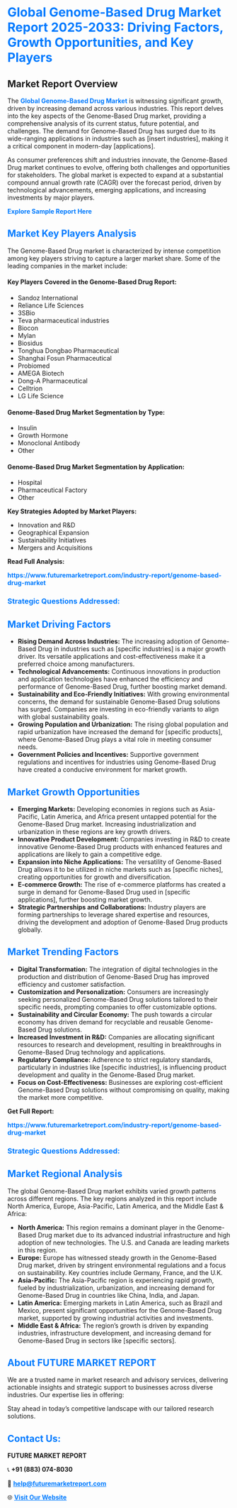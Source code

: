 <h1 style="color: #007BFF;">Global Genome-Based Drug Market Report 2025-2033: Driving Factors, Growth Opportunities, and Key Players</h1>

<section id="overview">
<h2>Market Report Overview</h2>
<p>The <a href="https://www.futuremarketreport.com/industry-report/genome-based-drug-market" style="color: #007BFF; text-decoration: none;"><strong>Global Genome-Based Drug Market</strong></a> is witnessing significant growth, driven by increasing demand across various industries. This report delves into the key aspects of the Genome-Based Drug market, providing a comprehensive analysis of its current status, future potential, and challenges. The demand for Genome-Based Drug has surged due to its wide-ranging applications in industries such as [insert industries], making it a critical component in modern-day [applications].</p>
<p>As consumer preferences shift and industries innovate, the Genome-Based Drug market continues to evolve, offering both challenges and opportunities for stakeholders. The global market is expected to expand at a substantial compound annual growth rate (CAGR) over the forecast period, driven by technological advancements, emerging applications, and increasing investments by major players.</p>
</section>

<section id="overview">
<p><a href="https://www.futuremarketreport.com/request-sample/reportId=78969" style="color: #007BFF; text-decoration: none;"><strong>Explore Sample Report Here</strong></a></p>
</section>

<section id="key-players">
<h2 style="color: #007BFF;">Market Key Players Analysis</h2>
<p>The Genome-Based Drug market is characterized by intense competition among key players striving to capture a larger market share. Some of the leading companies in the market include:</p>
<h4>Key Players Covered in the Genome-Based Drug Report:</h4>
<ul><li>Sandoz International</li><li>Reliance Life Sciences</li><li>3SBio</li><li>Teva pharmaceutical industries</li><li>Biocon</li><li>Mylan</li><li>Biosidus</li><li>Tonghua Dongbao Pharmaceutical</li><li>Shanghai Fosun Pharmaceutical</li><li>Probiomed</li><li>AMEGA Biotech</li><li>Dong-A Pharmaceutical</li><li>Celltrion</li><li>LG Life Science</li></ul>
<h4>Genome-Based Drug Market Segmentation by Type:</h4>
<ul><li>Insulin</li><li>Growth Hormone</li><li>Monoclonal Antibody</li><li>Other</li></ul>

<h4>Genome-Based Drug Market Segmentation by Application:</h4>
<ul><li>Hospital</li><li>Pharmaceutical Factory</li><li>Other</li></ul>
<p><strong>Key Strategies Adopted by Market Players:</strong></p>
<ul>
<li>Innovation and R&D</li>
<li>Geographical Expansion</li>
<li>Sustainability Initiatives</li>
<li>Mergers and Acquisitions</li>
</ul>
</section>

<section>
<p><strong>Read Full Analysis: </strong></p><a href="https://www.futuremarketreport.com/industry-report/genome-based-drug-market" style="color: #007BFF; text-decoration: none;"><strong>https://www.futuremarketreport.com/industry-report/genome-based-drug-market</strong></a>
<h3 style="color: #007BFF;">Strategic Questions Addressed:</h3>
</section>

<section id="driving-factors">
<h2 style="color: #007BFF;">Market Driving Factors</h2>
<ul>
<li><strong>Rising Demand Across Industries:</strong> The increasing adoption of Genome-Based Drug in industries such as [specific industries] is a major growth driver. Its versatile applications and cost-effectiveness make it a preferred choice among manufacturers.</li>
<li><strong>Technological Advancements:</strong> Continuous innovations in production and application technologies have enhanced the efficiency and performance of Genome-Based Drug, further boosting market demand.</li>
<li><strong>Sustainability and Eco-Friendly Initiatives:</strong> With growing environmental concerns, the demand for sustainable Genome-Based Drug solutions has surged. Companies are investing in eco-friendly variants to align with global sustainability goals.</li>
<li><strong>Growing Population and Urbanization:</strong> The rising global population and rapid urbanization have increased the demand for [specific products], where Genome-Based Drug plays a vital role in meeting consumer needs.</li>
<li><strong>Government Policies and Incentives:</strong> Supportive government regulations and incentives for industries using Genome-Based Drug have created a conducive environment for market growth.</li>
</ul>
</section>

<section id="growth-opportunities">
<h2 style="color: #007BFF;">Market Growth Opportunities</h2>
<ul>
<li><strong>Emerging Markets:</strong> Developing economies in regions such as Asia-Pacific, Latin America, and Africa present untapped potential for the Genome-Based Drug market. Increasing industrialization and urbanization in these regions are key growth drivers.</li>
<li><strong>Innovative Product Development:</strong> Companies investing in R&D to create innovative Genome-Based Drug products with enhanced features and applications are likely to gain a competitive edge.</li>
<li><strong>Expansion into Niche Applications:</strong> The versatility of Genome-Based Drug allows it to be utilized in niche markets such as [specific niches], creating opportunities for growth and diversification.</li>
<li><strong>E-commerce Growth:</strong> The rise of e-commerce platforms has created a surge in demand for Genome-Based Drug used in [specific applications], further boosting market growth.</li>
<li><strong>Strategic Partnerships and Collaborations:</strong> Industry players are forming partnerships to leverage shared expertise and resources, driving the development and adoption of Genome-Based Drug products globally.</li>
</ul>
</section>

<section id="trending-factors">
<h2 style="color: #007BFF;">Market Trending Factors</h2>
<ul>
<li><strong>Digital Transformation:</strong> The integration of digital technologies in the production and distribution of Genome-Based Drug has improved efficiency and customer satisfaction.</li>
<li><strong>Customization and Personalization:</strong> Consumers are increasingly seeking personalized Genome-Based Drug solutions tailored to their specific needs, prompting companies to offer customizable options.</li>
<li><strong>Sustainability and Circular Economy:</strong> The push towards a circular economy has driven demand for recyclable and reusable Genome-Based Drug solutions.</li>
<li><strong>Increased Investment in R&D:</strong> Companies are allocating significant resources to research and development, resulting in breakthroughs in Genome-Based Drug technology and applications.</li>
<li><strong>Regulatory Compliance:</strong> Adherence to strict regulatory standards, particularly in industries like [specific industries], is influencing product development and quality in the Genome-Based Drug market.</li>
<li><strong>Focus on Cost-Effectiveness:</strong> Businesses are exploring cost-efficient Genome-Based Drug solutions without compromising on quality, making the market more competitive.</li>
</ul>
</section>

<section>
<p><strong>Get Full Report: </strong></p><a href="https://www.futuremarketreport.com/industry-report/genome-based-drug-market" style="color: #007BFF; text-decoration: none;"><strong>https://www.futuremarketreport.com/industry-report/genome-based-drug-market</strong></a>
<h3 style="color: #007BFF;">Strategic Questions Addressed:</h3>
</section>


<section id="regional-analysis">
<h2 style="color: #007BFF;">Market Regional Analysis</h2>
<p>The global Genome-Based Drug market exhibits varied growth patterns across different regions. The key regions analyzed in this report include North America, Europe, Asia-Pacific, Latin America, and the Middle East & Africa:</p>
<ul>
<li><strong>North America:</strong> This region remains a dominant player in the Genome-Based Drug market due to its advanced industrial infrastructure and high adoption of new technologies. The U.S. and Canada are leading markets in this region.</li>
<li><strong>Europe:</strong> Europe has witnessed steady growth in the Genome-Based Drug market, driven by stringent environmental regulations and a focus on sustainability. Key countries include Germany, France, and the U.K.</li>
<li><strong>Asia-Pacific:</strong> The Asia-Pacific region is experiencing rapid growth, fueled by industrialization, urbanization, and increasing demand for Genome-Based Drug in countries like China, India, and Japan.</li>
<li><strong>Latin America:</strong> Emerging markets in Latin America, such as Brazil and Mexico, present significant opportunities for the Genome-Based Drug market, supported by growing industrial activities and investments.</li>
<li><strong>Middle East & Africa:</strong> The region’s growth is driven by expanding industries, infrastructure development, and increasing demand for Genome-Based Drug in sectors like [specific sectors].</li>
</ul>
</section>

<footer>
<h2 style="color: #007BFF;">About FUTURE MARKET REPORT</h2>
<p>We are a trusted name in market research and advisory services, delivering actionable insights and strategic support to businesses across diverse industries. Our expertise lies in offering:</p>

<p>Stay ahead in today’s competitive landscape with our tailored research solutions.</p>

<h2 style="color: #007BFF;">Contact Us:</h2>
<p><strong>FUTURE MARKET REPORT</strong></p>
<p>📞 <strong>+91 (883) 074-8030</strong></p>
<p>📧 <strong><a href="mailto:help@futuremarketreport.com" style="color: #007BFF;">help@futuremarketreport.com</a></strong></p>
<p>🌐 <strong><a href="https://www.futuremarketreport.com/" style="color: #007BFF;">Visit Our Website</a></strong></p>
</footer>